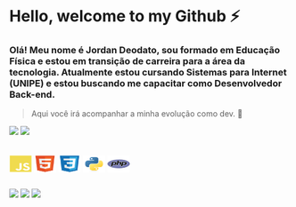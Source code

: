 # Hello, welcome to my Github ⚡
### Olá! Meu nome é Jordan Deodato, sou formado em Educação Física e estou em transição de carreira para a área da tecnologia. Atualmente estou cursando Sistemas para Internet (UNIPE) e estou buscando me capacitar como Desenvolvedor Back-end.
> Aqui você irá acompanhar a minha evolução como dev. 👋


<div>
   <img height="180em" src="https://github-readme-stats.vercel.app/api?username=JordanDeodato&show_icons=true&theme=dracula&include_all_commits=true&count_private=true"/>
  <img height="180em" src="https://github-readme-stats.vercel.app/api/top-langs/?username=jordandeodato&layout=compact&langs_count=16&theme=dracula"/>
<div style="display: inline_block"><br>
 
<div style="display: inline_block"><br>
  <img align="center" alt="Rafa-Js" height="30" width="40" src="https://raw.githubusercontent.com/devicons/devicon/master/icons/javascript/javascript-plain.svg">
  <img align="center" alt="Rafa-HTML" height="30" width="40" src="https://raw.githubusercontent.com/devicons/devicon/master/icons/html5/html5-original.svg">
  <img align="center" alt="Rafa-CSS" height="30" width="40" src="https://raw.githubusercontent.com/devicons/devicon/master/icons/css3/css3-original.svg">
  <img align="center" alt="Rafa-Python" height="30" width="40" src="https://raw.githubusercontent.com/devicons/devicon/master/icons/python/python-original.svg">
  <img align="center" alt="Rafa-Python" height="30" width="40" src="https://raw.githubusercontent.com/devicons/devicon/master/icons/php/php-original.svg">
  

</div>

  ##
 
<div>
 
  <a href="https://instagram.com/jordan_deodato" target="_blank"><img src="https://img.shields.io/badge/-Instagram-%23E4405F?style=for-the-badge&logo=instagram&logoColor=white" target="_blank"></a>
  <a href = "mailto:deodatojordan@gmail.com"><img src="https://img.shields.io/badge/-Gmail-%23333?style=for-the-badge&logo=gmail&logoColor=white" target="_blank"></a>
  <a href="https://www.linkedin.com/in/jordandeodato/" target="_blank"><img src="https://img.shields.io/badge/-LinkedIn-%230077B5?style=for-the-badge&logo=linkedin&logoColor=white" target="_blank"></a>
 
</div>



<!--
### Hi there 👋


**JordanDeodato/JordanDeodato** is a ✨ _special_ ✨ repository because its `README.md` (this file) appears on your GitHub profile.

Here are some ideas to get you started:

- 🔭 I’m currently working on... Wait, i'm looking for a job. 😅
- 🌱 I’m currently learning ReactJs
- 👯 I’m looking to collaborate on Frontend Projects
- 🤔 I’m looking for help with my first work opportunity 
- 💬 Ask me about Frontend questions 😎
- 📫 How to reach me: deodatojordan@gmail.com or https://www.linkedin.com/in/jordandeodato/
- 😄 Pronouns: Ele\dele - He\Her
- ⚡ Fun fact: I have never been to the moon
-->
